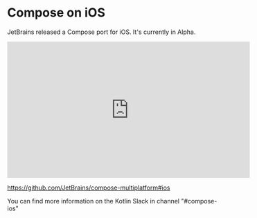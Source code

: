 # Compose on iOS

JetBrains released a Compose port for iOS. It's currently in Alpha.
<iframe width="560" height="315" src="https://www.youtube-nocookie.com/embed/FWVi4aV36d8" title="YouTube video player" frameborder="0" allow="accelerometer; autoplay; clipboard-write; encrypted-media; gyroscope; picture-in-picture" allowfullscreen></iframe>

https://github.com/JetBrains/compose-multiplatform#ios

You can find more information on the Kotlin Slack in channel "#compose-ios"